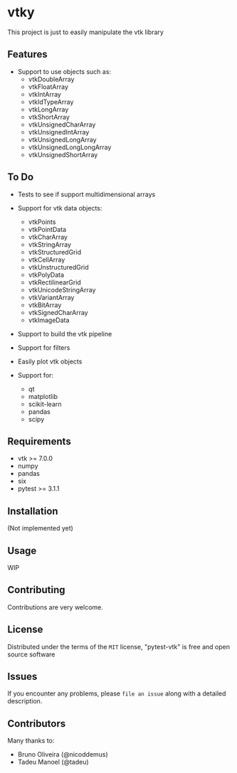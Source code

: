 # vtky


This project is just to easily manipulate the vtk library


Features
--------

* Support to use objects such as:
    * vtkDoubleArray
    * vtkFloatArray
    * vtkIntArray
    * vtkIdTypeArray
    * vtkLongArray
    * vtkShortArray
    * vtkUnsignedCharArray
    * vtkUnsignedIntArray
    * vtkUnsignedLongArray
    * vtkUnsignedLongLongArray
    * vtkUnsignedShortArray


To Do
-----
* Tests to see if support multidimensional arrays
* Support for vtk data objects:
    * vtkPoints
    * vtkPointData
    * vtkCharArray
    * vtkStringArray
    * vtkStructuredGrid
    * vtkCellArray
    * vtkUnstructuredGrid
    * vtkPolyData
    * vtkRectilinearGrid
    * vtkUnicodeStringArray
    * vtkVariantArray
    * vtkBitArray
    * vtkSignedCharArray
    * vtkImageData

* Support to build the vtk pipeline
* Support for filters
* Easily plot vtk objects
* Support for:
   * qt
   * matplotlib
   * scikit-learn
   * pandas
   * scipy


Requirements
------------

* vtk >= 7.0.0
* numpy
* pandas
* six
* pytest >= 3.1.1


Installation
------------
(Not implemented yet)


Usage
-----

WIP


Contributing
------------
Contributions are very welcome.


License
-------

Distributed under the terms of the `MIT` license, "pytest-vtk" is free and open source software


Issues
------

If you encounter any problems, please `file an issue` along with a detailed description.

Contributors
------------
Many thanks to:

* Bruno Oliveira (@nicoddemus)
* Tadeu Manoel (@tadeu)
